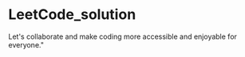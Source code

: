# LeetCode_solution
 Let's collaborate and make coding more accessible and enjoyable for everyone."
